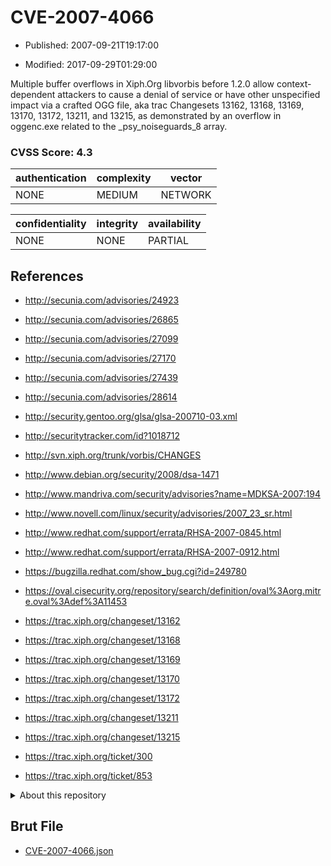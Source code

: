 # CVE-2007-4066

- Published: 2007-09-21T19:17:00

- Modified: 2017-09-29T01:29:00

Multiple buffer overflows in Xiph.Org libvorbis before 1.2.0 allow context-dependent attackers to cause a denial of service or have other unspecified impact via a crafted OGG file, aka trac Changesets 13162, 13168, 13169, 13170, 13172, 13211, and 13215, as demonstrated by an overflow in oggenc.exe related to the _psy_noiseguards_8 array.

### CVSS Score: **4.3**

| authentication | complexity | vector |
| --- | --- | --- |
| NONE | MEDIUM | NETWORK |

| confidentiality | integrity | availability |
| --- | --- | --- |
| NONE | NONE | PARTIAL |

## References

* http://secunia.com/advisories/24923

* http://secunia.com/advisories/26865

* http://secunia.com/advisories/27099

* http://secunia.com/advisories/27170

* http://secunia.com/advisories/27439

* http://secunia.com/advisories/28614

* http://security.gentoo.org/glsa/glsa-200710-03.xml

* http://securitytracker.com/id?1018712

* http://svn.xiph.org/trunk/vorbis/CHANGES

* http://www.debian.org/security/2008/dsa-1471

* http://www.mandriva.com/security/advisories?name=MDKSA-2007:194

* http://www.novell.com/linux/security/advisories/2007_23_sr.html

* http://www.redhat.com/support/errata/RHSA-2007-0845.html

* http://www.redhat.com/support/errata/RHSA-2007-0912.html

* https://bugzilla.redhat.com/show_bug.cgi?id=249780

* https://oval.cisecurity.org/repository/search/definition/oval%3Aorg.mitre.oval%3Adef%3A11453

* https://trac.xiph.org/changeset/13162

* https://trac.xiph.org/changeset/13168

* https://trac.xiph.org/changeset/13169

* https://trac.xiph.org/changeset/13170

* https://trac.xiph.org/changeset/13172

* https://trac.xiph.org/changeset/13211

* https://trac.xiph.org/changeset/13215

* https://trac.xiph.org/ticket/300

* https://trac.xiph.org/ticket/853

<details>
<summary>About this repository</summary> 

  This repository is part of the project [Live Hack CVE](https://github.com/Live-Hack-CVE). Main website can be found [www.live-hack.org](https://www.live-hack.org) 
  
  Made by [Sn0wAlice](https://github.com/Sn0wAlice) for the people that care about security and need to have a feed of the latest CVEs. Hope you enjoy it, don't forget to star the repo and follow me on [Twitter](https://twitter.com/Sn0wAlice) and [Github](https://github.com/Sn0wAlice). And that is my [personnal website](https://www.alice-snow.me/)

  - [Home Page](https://github.com/Live-Hack-CVE)
  - [Framework](https://github.com/Live-Hack-CVE/cve-framework)
  - [CVE database](https://github.com/Live-Hack-CVE/full_database)
  - [Changelog](https://github.com/Live-Hack-CVE/Changelog)
</details>

## Brut File

* [CVE-2007-4066.json](https://raw.githubusercontent.com/Live-Hack-CVE/full_database/main/cves/2007/CVE-2007-4066.json)

